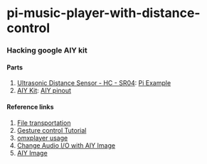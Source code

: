 # pi-music-player-with-distance-control

### Hacking google AIY kit


#### Parts
1. [Ultrasonic Distance Sensor - HC - SR04](https://www.sparkfun.com/products/13959): [Pi Example](https://pimylifeup.com/raspberry-pi-distance-sensor/)
2. [AIY Kit](https://www.google.com/search?q=AIY+kit&source=lnms&tbm=shop&sa=X&ved=0ahUKEwjf1p3Ugo_hAhXlguAKHRXFCW8Q_AUIDigB&biw=1920&bih=897&dpr=1#spd=4836552266056989798): [AIY pinout](https://aiyprojects.readthedocs.io/en/latest/aiy.board.html)   

#### Reference links
1. [File transportation](https://github.com/HackerShackOfficial/Raspberry-Pi-VNC-Mac)
1. [Gesture control Tutorial](https://www.instructables.com/id/Wavepad-Gesture-Controlled-Raspberry-Pi-Music-Play/)
1. [omxplayer usage](https://www.raspberrypi.org/documentation/raspbian/applications/omxplayer.md)
1. [Change Audio I/O with AIY Image](https://github.com/google/aiyprojects-raspbian/issues/24)
1. [AIY Image](https://github.com/google/aiyprojects-raspbian/releases)
